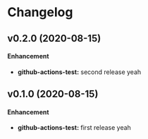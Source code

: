 # Changelog

## v0.2.0 (2020-08-15)

#### Enhancement

* **github-actions-test:** second release yeah

## v0.1.0 (2020-08-15)

#### Enhancement

* **github-actions-test:** first release yeah
